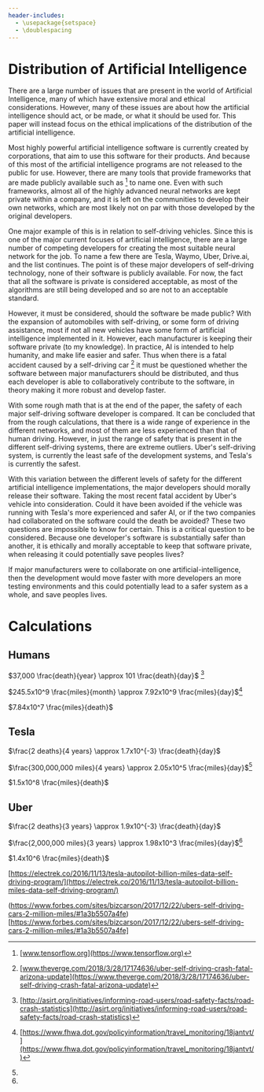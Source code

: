 ```yaml
---
header-includes:
  - \usepackage{setspace}
  - \doublespacing
---
```


# Distribution of Artificial Intelligence #

There are a large number of issues that are present in the world of Artificial
Intelligence, many of which have extensive moral and ethical considerations.
However, many of these issues are about how the artificial intelligence should
act, or be made, or what it should be used for. This paper will instead focus
on the ethical implications of the distribution of the artificial intelligence.

Most highly powerful artificial intelligence software is currently created by
corporations, that aim to use this software for their products. And because of
this most of the artificial intelligence programs are not released to the
public for use. However, there are many tools that provide frameworks that are
made publicly available such as [^TensorFlow] to name one. Even with such
frameworks, almost all of the highly advanced neural networks are kept private
within a company, and it is left on the communities to develop their own
networks, which are most likely not on par with those developed by the original
developers.

One major example of this is in relation to self-driving vehicles. Since this
is one of the major current focuses of artificial intelligence, there are a
large number of competing developers for creating the most suitable neural
network for the job. To name a few there are Tesla, Waymo, Uber, Drive.ai, and
the list continues. The point is of these major developers of self-driving
technology, none of their software is publicly available. For now, the fact
that all the software is private is considered acceptable, as most of the
algorithms are still being developed and so are not to an acceptable standard.

However, it must be considered, should the software be made public? With the
expansion of automobiles with self-driving, or some form of driving assistance,
most if not all new vehicles have some form of artificial intelligence
implemented in it. However, each manufacturer is keeping their software private
(to my knowledge). In practice, AI is intended to help humanity, and make life
easier and safer. Thus when there is a fatal accident caused by a self-driving
car [^Uber] it must be questioned whether the software between major
manufacturers should be distributed, and thus each developer is able to
collaboratively contribute to the software, in theory making it more robust and
develop faster.

With some rough math that is at the end of the paper, the safety of each
major self-driving software developer is compared. It can be concluded that
from the rough calculations, that there is a wide range of experience in the
different networks, and most of them are less experienced than that of human
driving. However, in just the range of safety that is present in the different
self-driving systems, there are extreme outliers. Uber's self-driving system,
is currently the least safe of the development systems, and Tesla's is
currently the safest.

With this variation between the different levels of safety for the different
artificial intelligence implementations, the major developers should morally
release their software. Taking the most recent fatal accident by
Uber's vehicle into consideration. Could it have been avoided if the vehicle
was running with Tesla's more experienced and safer AI, or if the two companies
had collaborated on the software could the death be avoided? These two
questions are impossible to know for certain. This is a critical question to be
considered. Because one developer's software is substantially safer than
another, it is ethically and morally acceptable to keep that software private,
when releasing it could potentially save peoples lives?

If major manufacturers were to collaborate on one artificial-intelligence, then
the development would move faster with more developers an more testing
environments and this could potentially lead to a safer system as a whole, and
save peoples lives.

# Calculations #

## Humans ##
$37,000 \frac{death}{year} \approx 101 \frac{death}{day}$ [^asirt]

$245.5x10^9 \frac{miles}{month} \approx 7.92x10^9 \frac{miles}{day}$[^fha]

$7.84x10^7 \frac{miles}{death}$

## Tesla ##
$\frac{2 deaths}{4 years} \approx 1.7x10^{-3} \frac{death}{day}$

$\frac{300,000,000 miles}{4 years} \approx 2.05x10^5 \frac{miles}{day}$[^electrek]

$1.5x10^8 \frac{miles}{death}$

## Uber ##
$\frac{2 deaths}{3 years} \approx 1.9x10^{-3} \frac{death}{day}$

$\frac{2,000,000 miles}{3 years} \approx 1.98x10^3 \frac{miles}{day}$[^forbes]

$1.4x10^6 \frac{miles}{death}$

[^TensorFlow]: [www.tensorflow.org](https://www.tensorflow.org)
[^Uber]: [www.theverge.com/2018/3/28/17174636/uber-self-driving-crash-fatal-arizona-update](https://www.theverge.com/2018/3/28/17174636/uber-self-driving-crash-fatal-arizona-update)
[^asirt]: [http://asirt.org/initiatives/informing-road-users/road-safety-facts/road-crash-statistics](http://asirt.org/initiatives/informing-road-users/road-safety-facts/road-crash-statistics)
[^fha]: [https://www.fhwa.dot.gov/policyinformation/travel_monitoring/18jantvt/](https://www.fhwa.dot.gov/policyinformation/travel_monitoring/18jantvt/)
[^electrek]:
  [https://electrek.co/2016/11/13/tesla-autopilot-billion-miles-data-self-driving-program/](https://electrek.co/2016/11/13/tesla-autopilot-billion-miles-data-self-driving-program/)
[^forbes]:
  (https://www.forbes.com/sites/bizcarson/2017/12/22/ubers-self-driving-cars-2-million-miles/#1a3b5507a4fe)[https://www.forbes.com/sites/bizcarson/2017/12/22/ubers-self-driving-cars-2-million-miles/#1a3b5507a4fe]

